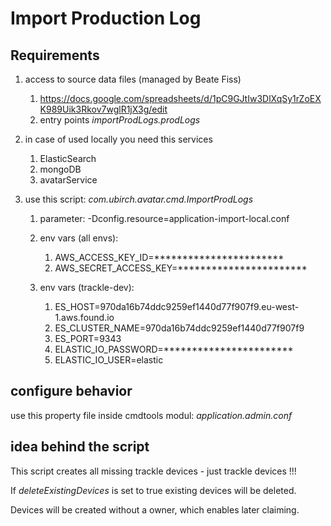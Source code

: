 Import Production Log
=====================

## Requirements

1. access to source data files (managed by Beate Fiss)

    1. https://docs.google.com/spreadsheets/d/1pC9GJtIw3DlXqSy1rZoEXK989Uik3Rkov7wglR1jX3g/edit
    1. entry points *importProdLogs.prodLogs*
    
1. in case of used locally you need this services
 
    1. ElasticSearch
    1. mongoDB
    1. avatarService

1. use this script: *com.ubirch.avatar.cmd.ImportProdLogs* 

    1. parameter: -Dconfig.resource=application-import-local.conf
    1. env vars (all envs): 
    
        1. AWS_ACCESS_KEY_ID=***********************
        1. AWS_SECRET_ACCESS_KEY=***********************
    
    1. env vars (trackle-dev):
    
        1. ES_HOST=970da16b74ddc9259ef1440d77f907f9.eu-west-1.aws.found.io
        1. ES_CLUSTER_NAME=970da16b74ddc9259ef1440d77f907f9
        1. ES_PORT=9343
        1. ELASTIC_IO_PASSWORD=***********************
        1. ELASTIC_IO_USER=elastic

## configure behavior

use this property file inside cmdtools modul: *application.admin.conf*

## idea behind the script

This script creates all missing trackle devices - just trackle devices !!! 

If *deleteExistingDevices*  is set to true existing devices will be deleted. 

Devices will be created without a owner, which enables later claiming. 
